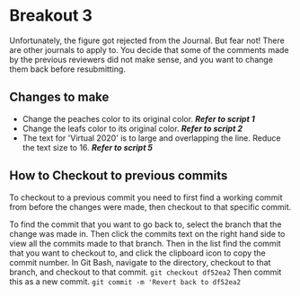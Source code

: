 # Breakout 3

Unfortunately, the figure got rejected from the Journal. But fear not! There are other journals to apply to.
You decide that some of the comments made by the previous reviewers did not make sense, and you want to change them back before resubmitting.

## Changes to make
- Change the peaches color to its original color. **_Refer to script 1_**
- Change the leafs color to its original color. **_Refer to script 2_**
- The text for 'Virtual 2020' is to large and overlapping the line. Reduce the text size to 16. **_Refer to script 5_**


## How to Checkout to previous commits
To checkout to a previous commit you need to first find a working commit from before the changes were made, then checkout to that specific commit.

To find the commit that you want to go back to, select the branch that the change was made in.
Then click the commits text on the right hand side to view all the commits made to that branch.
Then in the list find the commit that you want to checkout to, and click the clipboard icon to copy the commit number.
In Git Bash, navigate to the directory, checkout to that branch, and checkout to that commit. 
	`git checkout df52ea2`
Then commit this as a new commit.
	`git commit -m 'Revert back to df52ea2` 